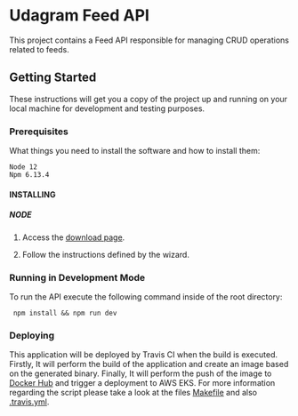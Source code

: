 # Udagram Feed API

This project contains a Feed API responsible for managing CRUD operations related to feeds.

## Getting Started

These instructions will get you a copy of the project up and running on your local machine for development and testing purposes.

### Prerequisites

What things you need to install the software and how to install them:

```
Node 12
Npm 6.13.4
```

#### INSTALLING

##### NODE

1. Access the [download page](https://nodejs.org/en/download/).

2. Follow the instructions defined by the wizard. 

### Running in Development Mode

To run the API execute the following command inside of the root directory:

```
 npm install && npm run dev
```

### Deploying

This application will be deployed by Travis CI when the build is executed. 
Firstly, It will perform the build of the application and create an image based on the generated binary. 
Finally, It will perform the push of the image to 
[Docker Hub](https://hub.docker.com/repository/docker/williamcustodio/udagram_feed_api) and trigger a deployment to AWS EKS. 
For more information regarding the script please take a look at the files [Makefile](Makefile) 
and also [.travis.yml](.travis.yml).
